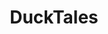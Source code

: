 ---
layout: video
series: Mike and Bootsy
episode: 10
title: DuckTales
permalink: /mike-and-bootsy/episode-10
video_id: fBIdOc8NuLE
release_date: 2016-02-25
platforms: 
  - Nintendo Entertainment System
short_platforms:
  - NES
thumbnails:
games:
  - DuckTales
current_description: |
  DuckTales for NES with Mike and Bootsy!
---